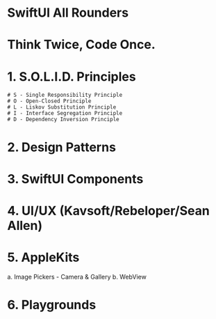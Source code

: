 # SwiftUI All Rounders
# Think Twice, Code Once.

# 1. S.O.L.I.D. Principles
    # S - Single Responsibility Principle
    # O - Open-Closed Principle
    # L - Liskov Substitution Principle
    # I - Interface Segregation Principle
    # D - Dependency Inversion Principle

# 2. Design Patterns

# 3. SwiftUI Components

# 4. UI/UX (Kavsoft/Rebeloper/Sean Allen)

# 5. AppleKits
  a. Image Pickers - Camera & Gallery
  b. WebView

# 6. Playgrounds
